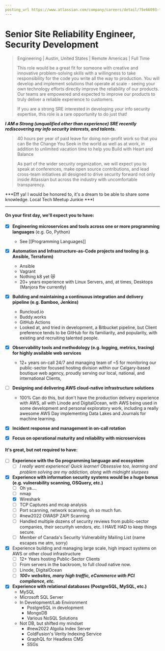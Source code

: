```yaml
---
posting_url https://www.atlassian.com/company/careers/detail/75e66093-f3a7-4cbe-a5ef-961228bee8ea
---
```


# Senior Site Reliability Engineer, Security Development

> Engineering | Austin, United States | Remote Americas | Full Time
>
> This role would be a great fit for someone with creative and innovative problem-solving skills with a willingness to take responsibility for the code you write all the way to production. You will develop and implement solutions that operate at scale - seeing your own technology efforts directly improve the reliability of our products. Our teams are empowered and expected to improve our products to truly deliver a reliable experience to customers.
>
> If you are a strong SRE interested in developing your info security expertise, this role is a rare opportunity to do just that!

***I AM a Strong (unqualified other than experience) SRE recently rediscovering my info security interests, and talents.***

>
> 40 hours per year of paid leave for doing non-profit work so that you can Be the Change You Seek in the world as well as at work, in addition to unlimited vacation time to help you Build with Heart and Balance
>
> As part of the wider security organization, we will expect you to speak at conferences, make open source contributions, and lead cross-team initiatives all designed to drive security forward not only inside Atlassian but across the industry with uncomfortable transparency.

***Eff ya! I would be honored to, it's a dream to be able to share some knowledge. Local Tech Meetup Junkie ***I


---

#### On your first day, we'll expect you to have:


- [x]   **Engineering microservices and tools across one or more programming languages** (e.g. Go, Python)
	- See [[Programming Languages]]
- [x]   **Automation and Infrastructure-as-Code projects and tooling (e.g. Ansible, Terraform)**
	- Ansible
	- Vagrant
	- Nothing k8 yet 😿
	- 20+ years experience with Linux Servers, and, at times, Desktops (Manjora ftw currently)
- [x]   **Building and maintaining a continuous integration and delivery pipeline (e.g. Bamboo, Jenkins)**
	- Runcloud.io
	- Buddy.works
	- GitHub Actions
	- Looked at, and tried in development, a Bitbucket pipeline, but Client preference tends to be GitHub for its familiarity, and popularity, with existing and recruiting talented people.
- [x]   **Observability tools and methodology (e.g. logging, metrics, tracing) for highly available web services**
	- 12+ years on-call 24/7 and managing team of ~5 for monitoring our public-sector focused hosting division within our Calgary-based boutique web agency, proudly serving our local, national, and international Clients,
- [ ]   **Designing and delivering AWS cloud-native infrastructure solutions**
	- 100% Can do this, but don't have the production delivery experience with AWS, all with Linode and DigitalOcean, with AWS being used in some development and personal exploratory work, including a really awesome AWS Day implementing Data Lakes and Journals for machine learning.
- [x]   **Incident response and management in on-call rotation**
- [x]   **Focus on operational maturity and reliability with microservices**






#### It's great, but not required to have:

- [ ]   **Experience with the Go programming language and ecosystem**
	- [ ] *I really want experience! Quick learner! Obsessive too, learning and problem solving are my addiction, along with midnight slurpees*
- [x]   **Experience with information security systems would be a huge bonus (e.g. vulnerability scanning, OSQuery, etc.)**
	- [ ] Oh ya....
	- [ ] nmap
	- [x] Wireshark
	- [ ] TCP Captures and mcap analysis
	- [ ] Port scanning, network scanning, oh so much fun.
	- [ ] #new2022 OWASP ZAP! Scanning
	- [ ] Handled multiple dozens of security reviews from public-sector companies, their securityh vendors, etc. I HAVE HAD to keep things secure.
	- [ ] Member of Canada's Security Vulnerability Mailing List (name escapes me atm, sorry)
- [x]   Experience building and managing large scale, high impact systems on AWS or other cloud infrastructure
	- [ ] 12+ Years hosting Public-Sector Clients
	- [ ] From servers in the backroom, to full cloud native now.
	- [ ] Linode, DigitalOcean
	- [ ] ***100+ websites, many high traffic, eCommerce with PCI compliance, etc.***
- [x]   **Experience with relational databases (PostgreSQL, MySQL, etc.)**
	- MySQL
	- Microsoft SQL Server
	- In Development/Lab Environment
		- PostgreSQL in development
		- MongoDB
		- Various NoSQL Solutions
	- Not DB, but shifted my mindset
		- #new2022 Algolia Index Server
		- ColdFusion's Verity Indexing Service
		- GraphQL for Headless CMS
		- SSGs